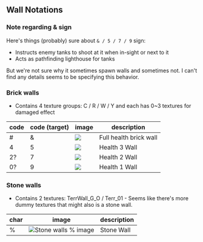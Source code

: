 ## Wall Notations

### Note regarding & sign

Here's things (probably) sure about `& / 5 / 7 / 9` sign:
- Instructs enemy tanks to shoot at it when in-sight or next to it
- Acts as pathfinding lighthouse for tanks

But we're not sure why it sometimes spawn walls and sometimes not. I can't find any details seems to be specifying this behavior.

### Brick walls

- Contains 4 texture groups: C / R / W / Y and each has 0~3 textures for damaged effect

| code | code (target) | image                                                                                          | description            |
|------|---------------|------------------------------------------------------------------------------------------------|------------------------|
| #    | &             | ![](https://github.com/jupiterbjy/OpenAT/assets/45421813/b5db0908-622a-4e84-acab-9b7e0410ffab) | Full health brick wall |
| 4    | 5             | ![](https://github.com/jupiterbjy/OpenAT/assets/45421813/fb42a0ba-7f6b-4bc6-be9d-605cfd1705a4) | Health 3 Wall          |
| 2?   | 7             | ![](https://github.com/jupiterbjy/OpenAT/assets/45421813/23b5b447-c530-40b6-8dc7-d20c93aad017) | Health 2 Wall          |
| 0?   | 9             | ![](https://github.com/jupiterbjy/OpenAT/assets/45421813/ea8615e9-2be7-4109-a605-361af4d8332a) | Health 1 Wall          |

### Stone walls

- Contains 2 textures: TerrWall_G_O / Terr_01 - Seems like there's more dummy textures that might also is a stone wall.

| char | image                                                                                                             | description |
|------|-------------------------------------------------------------------------------------------------------------------|-------------|
| %    | ![Stone walls % image](https://github.com/jupiterbjy/OpenAT/assets/45421813/af138505-a547-4f4a-8b8f-3e1bb239a504) | Stone Wall  |
